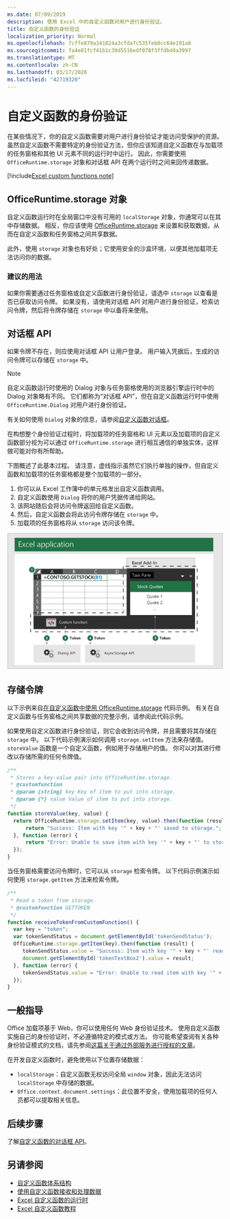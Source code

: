```yaml
---
ms.date: 07/09/2019
description: 使用 Excel 中的自定义函数对用户进行身份验证。
title: 自定义函数的身份验证
localization_priority: Normal
ms.openlocfilehash: 7cffe879a341824a3cfda7c535feb0cc64e191a8
ms.sourcegitcommit: fa4e81fcf41b1c39d5516edf078f3ffdbd4a3997
ms.translationtype: MT
ms.contentlocale: zh-CN
ms.lasthandoff: 03/17/2020
ms.locfileid: "42719320"
---
```

# <a name="authentication-for-custom-functions"></a>自定义函数的身份验证

在某些情况下，你的自定义函数需要对用户进行身份验证才能访问受保护的资源。 虽然自定义函数不需要特定的身份验证方法，但你应该知道自定义函数在与加载项的任务窗格和其他 UI 元素不同的运行时中运行。 因此，你需要使用 `OfficeRuntime.storage` 对象和对话框 API 在两个运行时之间来回传递数据。

[!include[Excel custom functions note](../includes/excel-custom-functions-note.md)]

## <a name="officeruntimestorage-object"></a>OfficeRuntime.storage 对象

自定义函数运行时在全局窗口中没有可用的 `localStorage` 对象，你通常可以在其中存储数据。 相反，你应该使用 [OfficeRuntime.storage](/javascript/api/office-runtime/officeruntime.storage) 来设置和获取数据，从而在自定义函数和任务窗格之间共享数据。

此外，使用 `storage` 对象也有好处；它使用安全的沙盒环境，以便其他加载项无法访问你的数据。

### <a name="suggested-usage"></a>建议的用法

如果你需要通过任务窗格或自定义函数进行身份验证，请选中 `storage` 以查看是否已获取访问令牌。 如果没有，请使用对话框 API 对用户进行身份验证，检索访问令牌，然后将令牌存储在 `storage` 中以备将来使用。

## <a name="dialog-api"></a>对话框 API

如果令牌不存在，则应使用对话框 API 让用户登录。 用户输入凭据后，生成的访问令牌可以存储在 `storage` 中。

> [!NOTE]
> 自定义函数运行时使用的 Dialog 对象与任务窗格使用的浏览器引擎运行时中的 Dialog 对象略有不同。 它们都称为“对话框 API”，但在自定义函数运行时中使用 `OfficeRuntime.Dialog` 对用户进行身份验证。

有关如何使用 `Dialog` 对象的信息，请参阅[自定义函数对话框](../excel/custom-functions-dialog.md)。

在构想整个身份验证过程时，将加载项的任务窗格和 UI 元素以及加载项的自定义函数部分视为可以通过 `OfficeRuntime.storage` 进行相互通信的单独实体，这样做可能对你有所帮助。

下图概述了此基本过程。 请注意，虚线指示虽然它们执行单独的操作，但自定义函数和加载项的任务窗格都是整个加载项的一部分。

1. 你可以从 Excel 工作簿中的单元格发出自定义函数调用。
2. 自定义函数使用 `Dialog` 将你的用户凭据传递给网站。
3. 该网站随后会将访问令牌返回给自定义函数。
4. 然后，自定义函数会将此访问令牌存储在 `storage` 中。
5. 加载项的任务窗格将从 `storage` 访问该令牌。

![自定义函数的关系图，使用对话框 API 获取访问令牌，然后通过 OfficeRuntime API 与任务窗格共享令牌。](../images/authentication-diagram.png "身份验证图。")

## <a name="storing-the-token"></a>存储令牌

以下示例来自[在自定义函数中使用 OfficeRuntime.storage](https://github.com/OfficeDev/PnP-OfficeAddins/tree/master/Excel-custom-functions/AsyncStorage) 代码示例。 有关在自定义函数与任务窗格之间共享数据的完整示例，请参阅此代码示例。

如果使用自定义函数进行身份验证，则它会收到访问令牌，并且需要将其存储在 `storage` 中。 以下代码示例演示如何调用 `storage.setItem` 方法来存储值。 `storeValue` 函数是一个自定义函数，例如用于存储用户的值。 你可以对其进行修改以存储所需的任何令牌值。

```js
/**
 * Stores a key-value pair into OfficeRuntime.storage.
 * @customfunction
 * @param {string} key Key of item to put into storage.
 * @param {*} value Value of item to put into storage.
 */
function storeValue(key, value) {
  return OfficeRuntime.storage.setItem(key, value).then(function (result) {
      return "Success: Item with key '" + key + "' saved to storage.";
  }, function (error) {
      return "Error: Unable to save item with key '" + key + "' to storage. " + error;
  });
}
```

当任务窗格需要访问令牌时，它可以从 `storage` 检索令牌。 以下代码示例演示如何使用 `storage.getItem` 方法来检索令牌。

```js
/**
 * Read a token from storage.
 * @customfunction GETTOKEN
 */
function receiveTokenFromCustomFunction() {
  var key = "token";
  var tokenSendStatus = document.getElementById('tokenSendStatus');
  OfficeRuntime.storage.getItem(key).then(function (result) {
     tokenSendStatus.value = "Success: Item with key '" + key + "' read from storage.";
     document.getElementById('tokenTextBox2').value = result;
  }, function (error) {
     tokenSendStatus.value = "Error: Unable to read item with key '" + key + "' from storage. " + error;
  });
}
```

## <a name="general-guidance"></a>一般指导

Office 加载项基于 Web，你可以使用任何 Web 身份验证技术。 使用自定义函数实施自己的身份验证时，不必遵循特定的模式或方法。 你可能希望查阅有关各种身份验证模式的文档，请先参阅[这篇关于通过外部服务进行授权的文章](../develop/auth-external-add-ins.md)。  

在开发自定义函数时，避免使用以下位置存储数据：  

- `localStorage`：自定义函数无权访问全局 `window` 对象，因此无法访问 `localStorage` 中存储的数据。
- `Office.context.document.settings`：此位置不安全，使用加载项的任何人员都可以提取相关信息。

## <a name="next-steps"></a>后续步骤
了解[自定义函数的对话框 API](custom-functions-dialog.md)。

## <a name="see-also"></a>另请参阅

* [自定义函数体系结构](custom-functions-architecture.md)
* [使用自定义函数接收和处理数据](custom-functions-web-reqs.md)
* [Excel 自定义函数的运行时](custom-functions-runtime.md)
* [Excel 自定义函数教程](excel-tutorial-custom-functions.md)
